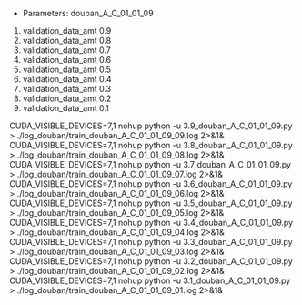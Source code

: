 - Parameters: douban_A_C_01_01_09

1) validation_data_amt 0.9
2) validation_data_amt 0.8
3) validation_data_amt 0.7
4) validation_data_amt 0.6
5) validation_data_amt 0.5
6) validation_data_amt 0.4
7) validation_data_amt 0.3
8) validation_data_amt 0.2
9) validation_data_amt 0.1

CUDA_VISIBLE_DEVICES=7,1 nohup python -u 3.9_douban_A_C_01_01_09.py > ./log_douban/train_douban_A_C_01_01_09_09.log 2>&1&
CUDA_VISIBLE_DEVICES=7,1 nohup python -u 3.8_douban_A_C_01_01_09.py > ./log_douban/train_douban_A_C_01_01_09_08.log 2>&1&
CUDA_VISIBLE_DEVICES=7,1 nohup python -u 3.7_douban_A_C_01_01_09.py > ./log_douban/train_douban_A_C_01_01_09_07.log 2>&1&
CUDA_VISIBLE_DEVICES=7,1 nohup python -u 3.6_douban_A_C_01_01_09.py > ./log_douban/train_douban_A_C_01_01_09_06.log 2>&1&
CUDA_VISIBLE_DEVICES=7,1 nohup python -u 3.5_douban_A_C_01_01_09.py > ./log_douban/train_douban_A_C_01_01_09_05.log 2>&1&
CUDA_VISIBLE_DEVICES=7,1 nohup python -u 3.4_douban_A_C_01_01_09.py > ./log_douban/train_douban_A_C_01_01_09_04.log 2>&1&
CUDA_VISIBLE_DEVICES=7,1 nohup python -u 3.3_douban_A_C_01_01_09.py > ./log_douban/train_douban_A_C_01_01_09_03.log 2>&1&
CUDA_VISIBLE_DEVICES=7,1 nohup python -u 3.2_douban_A_C_01_01_09.py > ./log_douban/train_douban_A_C_01_01_09_02.log 2>&1&
CUDA_VISIBLE_DEVICES=7,1 nohup python -u 3.1_douban_A_C_01_01_09.py > ./log_douban/train_douban_A_C_01_01_09_01.log 2>&1&
